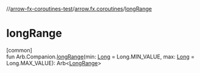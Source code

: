 //[arrow-fx-coroutines-test](../../index.md)/[arrow.fx.coroutines](index.md)/[longRange](long-range.md)

# longRange

[common]\
fun Arb.Companion.[longRange](long-range.md)(min: [Long](https://kotlinlang.org/api/latest/jvm/stdlib/kotlin/-long/index.html) = Long.MIN_VALUE, max: [Long](https://kotlinlang.org/api/latest/jvm/stdlib/kotlin/-long/index.html) = Long.MAX_VALUE): Arb&lt;[LongRange](https://kotlinlang.org/api/latest/jvm/stdlib/kotlin.ranges/-long-range/index.html)&gt;
